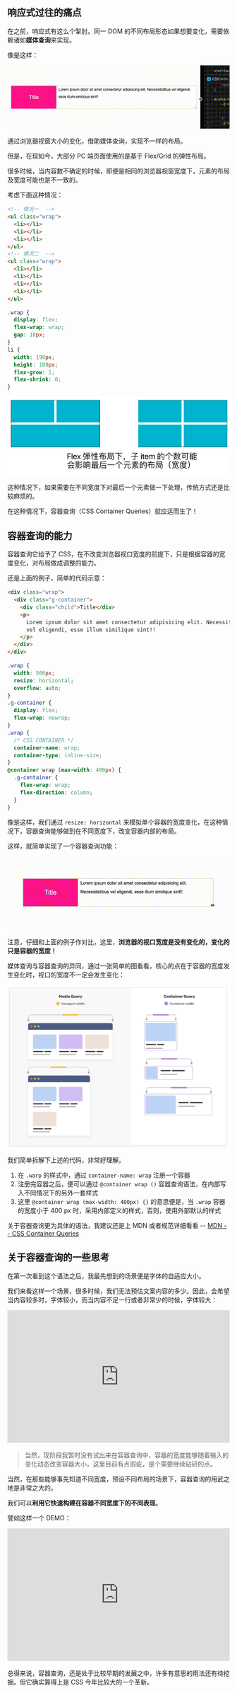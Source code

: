 ## 响应式过往的痛点

在之前，响应式有这么个掣肘。同一 DOM 的不同布局形态如果想要变化，需要依赖诸如**媒体查询**来实现。

像是这样：

[![img](./img/186666296-054ce41c-672c-40c2-a285-d6560b990f41.gif)](https://user-images.githubusercontent.com/8554143/186666296-054ce41c-672c-40c2-a285-d6560b990f41.gif)

通过浏览器视窗大小的变化，借助媒体查询，实现不一样的布局。

但是，在现如今，大部分 PC 端页面使用的是基于 Flex/Grid 的弹性布局。

很多时候，当内容数不确定的时候，即便是相同的浏览器视窗宽度下，元素的布局及宽度可能也是不一致的。

考虑下面这种情况：

```html
<!-- 情况一  -->
<ul class="wrap">
  <li></li>
  <li></li>
  <li></li>
</ul>
<!-- 情况二  -->
<ul class="wrap">
  <li></li>
  <li></li>
  <li></li>
  <li></li>
</ul>
```

```css
.wrap {
  display: flex;
  flex-wrap: wrap;
  gap: 10px;
}
li {
  width: 190px;
  height: 100px;
  flex-grow: 1;
  flex-shrink: 0;
}
```

[![img](./img/186668221-53f7b868-e326-4fbe-b217-588304378117.png)](https://user-images.githubusercontent.com/8554143/186668221-53f7b868-e326-4fbe-b217-588304378117.png)

这种情况下，如果需要在不同宽度下对最后一个元素做一下处理，传统方式还是比较麻烦的。

在这种情况下，容器查询（CSS Container Queries）就应运而生了！

## 容器查询的能力

容器查询它给予了 CSS，在不改变浏览器视口宽度的前提下，只是根据容器的宽度变化，对布局做成调整的能力。

还是上面的例子，简单的代码示意：

```html
<div class="wrap">
  <div class="g-container">
    <div class="child">Title</div>
    <p>
      Lorem ipsum dolor sit amet consectetur adipisicing elit. Necessitatibus
      vel eligendi, esse illum similique sint!!
    </p>
  </div>
</div>
```

```css
.wrap {
  width: 500px;
  resize: horizontal;
  overflow: auto;
}
.g-container {
  display: flex;
  flex-wrap: nowrap;
}
.wrap {
  /* CSS CONTAINER */
  container-name: wrap;
  container-type: inline-size;
}
@container wrap (max-width: 400px) {
  .g-container {
    flex-wrap: wrap;
    flex-direction: column;
  }
}
```

像是这样，我们通过 `resize: horizontal` 来模拟单个容器的宽度变化，在这种情况下，容器查询能够做到在不同宽度下，改变容器内部的布局。

这样，就简单实现了一个容器查询功能：

[![img](./img/186670759-5b1f3485-32ba-490e-965f-00b56dfcd97e.gif)](https://user-images.githubusercontent.com/8554143/186670759-5b1f3485-32ba-490e-965f-00b56dfcd97e.gif)

注意，仔细和上面的例子作对比，这里，**浏览器的视口宽度是没有变化的，变化的只是容器的宽度！**

媒体查询与容器查询的异同，通过一张简单的图看看，核心的点在于容器的宽度发生变化时，视口的宽度不一定会发生变化：

[![img](./img/186675881-7106cb6f-1121-40a7-9633-bf0f630ad07c.png)](https://user-images.githubusercontent.com/8554143/186675881-7106cb6f-1121-40a7-9633-bf0f630ad07c.png)

我们简单拆解下上述的代码，非常好理解。

1. 在 `.warp` 的样式中，通过 `container-name: wrap` 注册一个容器
2. 注册完容器之后，便可以通过 `@container wrap ()` 容器查询语法，在内部写入不同情况下的另外一套样式
3. 这里 `@container wrap (max-width: 400px) {}` 的意思便是，当 `.wrap` 容器的宽度小于 400 px 时，采用内部定义的样式，否则，使用外部默认的样式

关于容器查询更为具体的语法，我建议还是上 MDN 或者规范详细看看 -- [MDN -- CSS Container Queries](https://developer.mozilla.org/en-US/docs/Web/CSS/CSS_Container_Queries)

## 关于容器查询的一些思考

在第一次看到这个语法之后，我最先想到的场景便是字体的自适应大小。

我们来看这样一个场景，很多时候，我们无法预估文案内容的多少。因此，会希望当内容较多时，字体较小，而当内容不足一行或者非常少的时候，字体较大：

<iframe height="300" style="width: 100%;" scrolling="no" title="Container Quries Demo" src="https://codepen.io/mafqla/embed/vYMjRzV?default-tab=html%2Cresult&editable=true&theme-id=light" frameborder="no" loading="lazy" allowtransparency="true" allowfullscreen="true">
  See the Pen <a href="https://codepen.io/mafqla/pen/vYMjRzV">
  Container Quries Demo</a> by mafqla (<a href="https://codepen.io/mafqla">@mafqla</a>)
  on <a href="https://codepen.io">CodePen</a>.
</iframe>

> 当然，现阶段我暂时没有试出来在容器查询中，容器的宽度能够随着输入的变化动态改变容器大小，这里目前有点瑕疵，是个需要继续钻研的点。

当然，在那些能够事先知道不同宽度，预设不同布局的场景下，容器查询的用武之地是非常之大的。

我们可以**利用它快速构建在容器不同宽度下的不同表现**。

譬如这样一个 DEMO：

<iframe height="300" style="width: 100%;" scrolling="no" title="CSS Container Queries" src="https://codepen.io/mafqla/embed/BaExrOg?default-tab=html%2Cresult&editable=true&theme-id=light" frameborder="no" loading="lazy" allowtransparency="true" allowfullscreen="true">
  See the Pen <a href="https://codepen.io/mafqla/pen/BaExrOg">
  CSS Container Queries</a> by mafqla (<a href="https://codepen.io/mafqla">@mafqla</a>)
  on <a href="https://codepen.io">CodePen</a>.
</iframe>

总得来说，容器查询，还是处于比较早期的发展之中，许多有意思的用法还有待挖掘。但它确实算得上是 CSS 今年比较大的一个革新。
